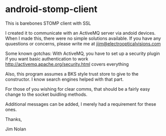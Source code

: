 android-stomp-client
====================

This is barebones STOMP client with SSL

I created it to communicate with an ActiveMQ server via andoid devices.  When I made this, there were no simple solutions available.  If you have any quuestions or concerns, please write me at jiim@electroopticalvisions.com

Some known gotchas:  With ActiveMQ, you have to set up a security plugin if you want basic authentication to work
http://activemq.apache.org/security.html covers everything

Also, this program assumes a BKS style trust store to give to the constructor.  I know search engines helped with that part.  

For those of you wishing for clear comms, that should be a fairly easy change to the socket buidling methods.

Additional messages can be added, I merely had a requirement for these ones.

Thanks,

Jim Nolan
